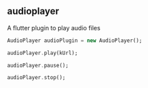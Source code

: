 ## audioplayer

A flutter plugin to play audio files

```dart
AudioPlayer audioPlugin = new AudioPlayer();

audioPlayer.play(kUrl);

audioPlayer.pause();

audioPlayer.stop();
```